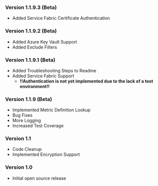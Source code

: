 ### Version 1.1.9.3 (Beta)

* Added Service Fabric Certificate Authentication

### Version 1.1.9.2 (Beta)

* Added Azure Key Vault Support
* Added Exclude Filters

### Version 1.1.9.1 (Beta)

* Added Troubleshooting Steps to Readme
* Added Service Fabric Support 
  * **!!Authentication is not yet implemented due to the lack of a test environment!!**

### Version 1.1.9  (Beta)

* Implemented Metric Definition Lookup
* Bug Fixes
* More Logging
* Increased Test Coverage

### Version 1.1

* Code Cleanup
* Implemented Encryption Support

### Version 1.0

* Initial open source release